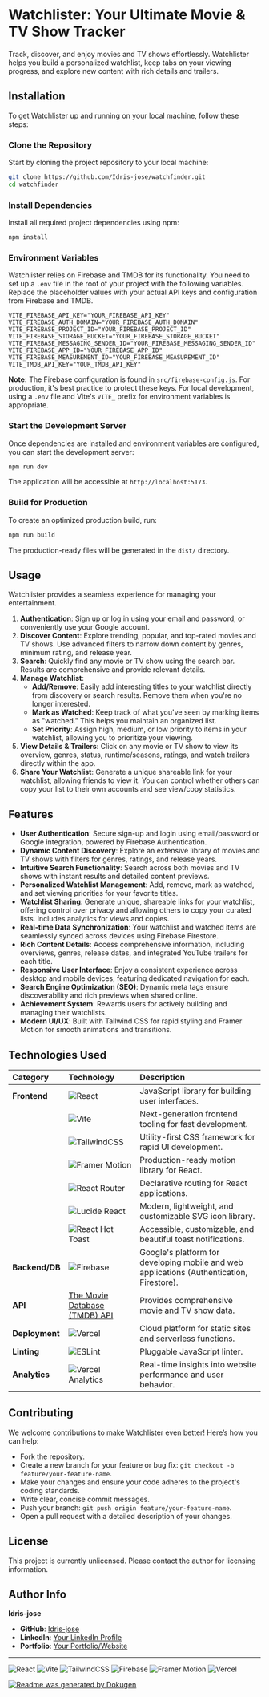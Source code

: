 # Watchlister: Your Ultimate Movie & TV Show Tracker

Track, discover, and enjoy movies and TV shows effortlessly. Watchlister helps you build a personalized watchlist, keep tabs on your viewing progress, and explore new content with rich details and trailers.

## Installation

To get Watchlister up and running on your local machine, follow these steps:

### Clone the Repository
Start by cloning the project repository to your local machine:

```bash
git clone https://github.com/Idris-jose/watchfinder.git
cd watchfinder
```

### Install Dependencies
Install all required project dependencies using npm:

```bash
npm install
```

### Environment Variables
Watchlister relies on Firebase and TMDB for its functionality. You need to set up a `.env` file in the root of your project with the following variables. Replace the placeholder values with your actual API keys and configuration from Firebase and TMDB.

```
VITE_FIREBASE_API_KEY="YOUR_FIREBASE_API_KEY"
VITE_FIREBASE_AUTH_DOMAIN="YOUR_FIREBASE_AUTH_DOMAIN"
VITE_FIREBASE_PROJECT_ID="YOUR_FIREBASE_PROJECT_ID"
VITE_FIREBASE_STORAGE_BUCKET="YOUR_FIREBASE_STORAGE_BUCKET"
VITE_FIREBASE_MESSAGING_SENDER_ID="YOUR_FIREBASE_MESSAGING_SENDER_ID"
VITE_FIREBASE_APP_ID="YOUR_FIREBASE_APP_ID"
VITE_FIREBASE_MEASUREMENT_ID="YOUR_FIREBASE_MEASUREMENT_ID"
VITE_TMDB_API_KEY="YOUR_TMDB_API_KEY"
```

**Note:** The Firebase configuration is found in `src/firebase-config.js`. For production, it's best practice to protect these keys. For local development, using a `.env` file and Vite's `VITE_` prefix for environment variables is appropriate.

### Start the Development Server
Once dependencies are installed and environment variables are configured, you can start the development server:

```bash
npm run dev
```
The application will be accessible at `http://localhost:5173`.

### Build for Production
To create an optimized production build, run:

```bash
npm run build
```
The production-ready files will be generated in the `dist/` directory.

## Usage

Watchlister provides a seamless experience for managing your entertainment.

1.  **Authentication**: Sign up or log in using your email and password, or conveniently use your Google account.
2.  **Discover Content**: Explore trending, popular, and top-rated movies and TV shows. Use advanced filters to narrow down content by genres, minimum rating, and release year.
3.  **Search**: Quickly find any movie or TV show using the search bar. Results are comprehensive and provide relevant details.
4.  **Manage Watchlist**:
    *   **Add/Remove**: Easily add interesting titles to your watchlist directly from discovery or search results. Remove them when you're no longer interested.
    *   **Mark as Watched**: Keep track of what you've seen by marking items as "watched." This helps you maintain an organized list.
    *   **Set Priority**: Assign high, medium, or low priority to items in your watchlist, allowing you to prioritize your viewing.
5.  **View Details & Trailers**: Click on any movie or TV show to view its overview, genres, status, runtime/seasons, ratings, and watch trailers directly within the app.
6.  **Share Your Watchlist**: Generate a unique shareable link for your watchlist, allowing friends to view it. You can control whether others can copy your list to their own accounts and see view/copy statistics.

## Features

*   **User Authentication**: Secure sign-up and login using email/password or Google integration, powered by Firebase Authentication.
*   **Dynamic Content Discovery**: Explore an extensive library of movies and TV shows with filters for genres, ratings, and release years.
*   **Intuitive Search Functionality**: Search across both movies and TV shows with instant results and detailed content previews.
*   **Personalized Watchlist Management**: Add, remove, mark as watched, and set viewing priorities for your favorite titles.
*   **Watchlist Sharing**: Generate unique, shareable links for your watchlist, offering control over privacy and allowing others to copy your curated lists. Includes analytics for views and copies.
*   **Real-time Data Synchronization**: Your watchlist and watched items are seamlessly synced across devices using Firebase Firestore.
*   **Rich Content Details**: Access comprehensive information, including overviews, genres, release dates, and integrated YouTube trailers for each title.
*   **Responsive User Interface**: Enjoy a consistent experience across desktop and mobile devices, featuring dedicated navigation for each.
*   **Search Engine Optimization (SEO)**: Dynamic meta tags ensure discoverability and rich previews when shared online.
*   **Achievement System**: Rewards users for actively building and managing their watchlists.
*   **Modern UI/UX**: Built with Tailwind CSS for rapid styling and Framer Motion for smooth animations and transitions.

## Technologies Used

| Category     | Technology                                                                                                                                              | Description                                            |
| :----------- | :------------------------------------------------------------------------------------------------------------------------------------------------------ | :----------------------------------------------------- |
| **Frontend** | ![React](https://img.shields.io/badge/react-%2320232a.svg?style=for-the-badge&logo=react&logoColor=%2361DAFB)                                           | JavaScript library for building user interfaces.       |
|              | ![Vite](https://img.shields.io/badge/vite-%23646CFF.svg?style=for-the-badge&logo=vite&logoColor=white)                                                 | Next-generation frontend tooling for fast development. |
|              | ![TailwindCSS](https://img.shields.io/badge/tailwind_css-%2338B2AC.svg?style=for-the-badge&logo=tailwind-css&logoColor=white)                         | Utility-first CSS framework for rapid UI development.  |
|              | ![Framer Motion](https://img.shields.io/badge/Framer--Motion-0055FF?style=for-the-badge&logo=framer&logoColor=white)                                   | Production-ready motion library for React.             |
|              | ![React Router](https://img.shields.io/badge/React_Router-CA4245?style=for-the-badge&logo=react-router&logoColor=white)                                | Declarative routing for React applications.            |
|              | ![Lucide React](https://img.shields.io/badge/Lucide-black?style=for-the-badge&logo=lucide&logoColor=white)                                             | Modern, lightweight, and customizable SVG icon library. |
|              | ![React Hot Toast](https://img.shields.io/badge/react--hot--toast-FF4F5E?style=for-the-badge&logo=react-hot-toast&logoColor=white)                   | Accessible, customizable, and beautiful toast notifications. |
| **Backend/DB** | ![Firebase](https://img.shields.io/badge/firebase-%23039BE5.svg?style=for-the-badge&logo=firebase)                                                     | Google's platform for developing mobile and web applications (Authentication, Firestore). |
| **API**      | [The Movie Database (TMDB) API](https://www.themoviedb.org/documentation/api)                                                                           | Provides comprehensive movie and TV show data.         |
| **Deployment** | ![Vercel](https://img.shields.io/badge/vercel-%23000000.svg?style=for-the-badge&logo=vercel&logoColor=white)                                         | Cloud platform for static sites and serverless functions. |
| **Linting**  | ![ESLint](https://img.shields.io/badge/ESLint-4B32C3?style=for-the-badge&logo=eslint&logoColor=white)                                                   | Pluggable JavaScript linter.                           |
| **Analytics**| ![Vercel Analytics](https://img.shields.io/badge/Vercel_Analytics-black?style=for-the-badge&logo=vercel&logoColor=white)                               | Real-time insights into website performance and user behavior. |

## Contributing

We welcome contributions to make Watchlister even better! Here’s how you can help:

*   Fork the repository.
*   Create a new branch for your feature or bug fix: `git checkout -b feature/your-feature-name`.
*   Make your changes and ensure your code adheres to the project's coding standards.
*   Write clear, concise commit messages.
*   Push your branch: `git push origin feature/your-feature-name`.
*   Open a pull request with a detailed description of your changes.

## License

This project is currently unlicensed. Please contact the author for licensing information.

## Author Info

**Idris-jose**

*   **GitHub**: [Idris-jose](https://github.com/Idris-jose)
*   **LinkedIn**: [Your LinkedIn Profile](https://linkedin.com/in/idrisjose)
*   **Portfolio**: [Your Portfolio/Website](https://your-portfolio.com)

---

![React](https://img.shields.io/badge/react-%2320232a.svg?style=for-the-badge&logo=react&logoColor=%2361DAFB)
![Vite](https://img.shields.io/badge/vite-%23646CFF.svg?style=for-the-badge&logo=vite&logoColor=white)
![TailwindCSS](https://img.shields.io/badge/tailwind_css-%2338B2AC.svg?style=for-the-badge&logo=tailwind-css&logoColor=white)
![Firebase](https://img.shields.io/badge/firebase-%23039BE5.svg?style=for-the-badge&logo=firebase)
![Framer Motion](https://img.shields.io/badge/Framer--Motion-0055FF?style=for-the-badge&logo=framer&logoColor=white)
![Vercel](https://img.shields.io/badge/vercel-%23000000.svg?style=for-the-badge&logo=vercel&logoColor=white)

[![Readme was generated by Dokugen](https://img.shields.io/badge/Readme%20was%20generated%20by-Dokugen-brightgreen)](https://www.npmjs.com/package/dokugen)